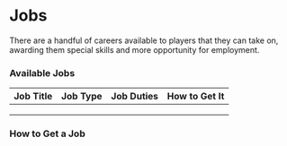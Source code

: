 # Jobs

There are a handful of careers available to players that they can take on, awarding them special skills and more opportunity for employment.

### Available Jobs

| Job Title | Job Type | Job Duties | How to Get It |
|-----------|----------|------------|---------------|
|           |          |            |               |
|           |          |            |               |
|           |          |            |               |

### How to Get a Job